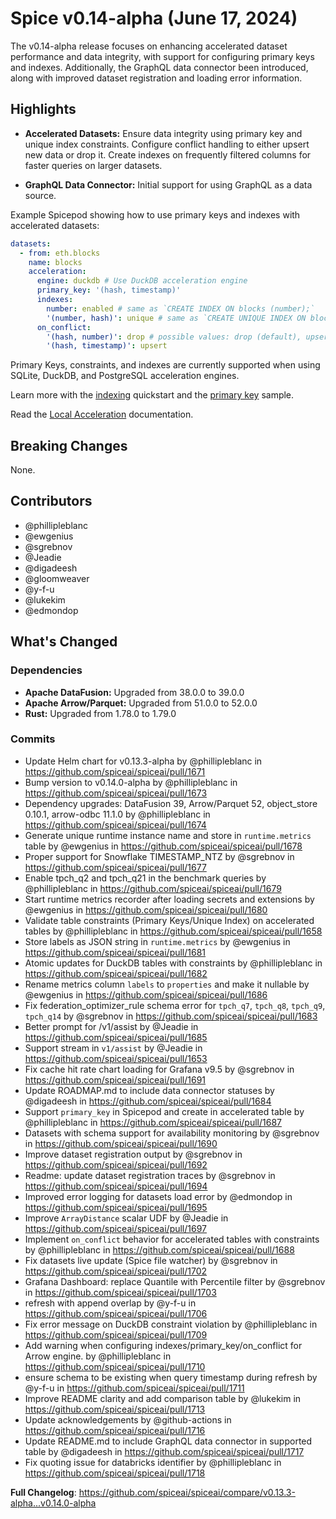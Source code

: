 # Spice v0.14-alpha (June 17, 2024)

The v0.14-alpha release focuses on enhancing accelerated dataset performance and data integrity, with support for configuring primary keys and indexes. Additionally, the GraphQL data connector been introduced, along with improved dataset registration and loading error information.

## Highlights

- **Accelerated Datasets:** Ensure data integrity using primary key and unique index constraints. Configure conflict handling to either upsert new data or drop it. Create indexes on frequently filtered columns for faster queries on larger datasets.

- **GraphQL Data Connector:** Initial support for using GraphQL as a data source.

Example Spicepod showing how to use primary keys and indexes with accelerated datasets:

```yaml
datasets:
  - from: eth.blocks
    name: blocks
    acceleration:
      engine: duckdb # Use DuckDB acceleration engine
      primary_key: '(hash, timestamp)'
      indexes:
        number: enabled # same as `CREATE INDEX ON blocks (number);`
        '(number, hash)': unique # same as `CREATE UNIQUE INDEX ON blocks (number, hash);`
      on_conflict:
        '(hash, number)': drop # possible values: drop (default), upsert
        '(hash, timestamp)': upsert
```

Primary Keys, constraints, and indexes are currently supported when using SQLite, DuckDB, and PostgreSQL acceleration engines.

Learn more with the [indexing](https://github.com/spiceai/quickstarts/blob/trunk/acceleration/indexes/README.md) quickstart and the [primary key](https://github.com/spiceai/samples/blob/trunk/constraints/README.md) sample.

Read the [Local Acceleration](https://docs.spiceai.org/features/local-acceleration) documentation.

## Breaking Changes

None.

## Contributors

- @phillipleblanc
- @ewgenius
- @sgrebnov
- @Jeadie
- @digadeesh
- @gloomweaver
- @y-f-u
- @lukekim
- @edmondop

## What's Changed

### Dependencies

- **Apache DataFusion:** Upgraded from 38.0.0 to 39.0.0
- **Apache Arrow/Parquet:** Upgraded from 51.0.0 to 52.0.0
- **Rust:** Upgraded from 1.78.0 to 1.79.0

### Commits

- Update Helm chart for v0.13.3-alpha by @phillipleblanc in https://github.com/spiceai/spiceai/pull/1671
- Bump version to v0.14.0-alpha by @phillipleblanc in https://github.com/spiceai/spiceai/pull/1673
- Dependency upgrades: DataFusion 39, Arrow/Parquet 52, object_store 0.10.1, arrow-odbc 11.1.0 by @phillipleblanc in https://github.com/spiceai/spiceai/pull/1674
- Generate unique runtime instance name and store in `runtime.metrics` table by @ewgenius in https://github.com/spiceai/spiceai/pull/1678
- Proper support for Snowflake TIMESTAMP_NTZ by @sgrebnov in https://github.com/spiceai/spiceai/pull/1677
- Enable tpch_q2 and tpch_q21 in the benchmark queries by @phillipleblanc in https://github.com/spiceai/spiceai/pull/1679
- Start runtime metrics recorder after loading secrets and extensions by @ewgenius in https://github.com/spiceai/spiceai/pull/1680
- Validate table constraints (Primary Keys/Unique Index) on accelerated tables by @phillipleblanc in https://github.com/spiceai/spiceai/pull/1658
- Store labels as JSON string in `runtime.metrics` by @ewgenius in https://github.com/spiceai/spiceai/pull/1681
- Atomic updates for DuckDB tables with constraints by @phillipleblanc in https://github.com/spiceai/spiceai/pull/1682
- Rename metrics column `labels` to `properties` and make it nullable by @ewgenius in https://github.com/spiceai/spiceai/pull/1686
- Fix federation_optimizer_rule schema error for `tpch_q7`, `tpch_q8`, `tpch_q9`, `tpch_q14` by @sgrebnov in https://github.com/spiceai/spiceai/pull/1683
- Better prompt for /v1/assist by @Jeadie in https://github.com/spiceai/spiceai/pull/1685
- Support stream in `v1/assist` by @Jeadie in https://github.com/spiceai/spiceai/pull/1653
- Fix cache hit rate chart loading for Grafana v9.5 by @sgrebnov in https://github.com/spiceai/spiceai/pull/1691
- Update ROADMAP.md to include data connector statuses by @digadeesh in https://github.com/spiceai/spiceai/pull/1684
- Support `primary_key` in Spicepod and create in accelerated table by @phillipleblanc in https://github.com/spiceai/spiceai/pull/1687
- Datasets with schema support for availability monitoring by @sgrebnov in https://github.com/spiceai/spiceai/pull/1690
- Improve dataset registration output by @sgrebnov in https://github.com/spiceai/spiceai/pull/1692
- Readme: update dataset registration traces by @sgrebnov in https://github.com/spiceai/spiceai/pull/1694
- Improved error logging for datasets load error by @edmondop in https://github.com/spiceai/spiceai/pull/1695
- Improve `ArrayDistance` scalar UDF by @Jeadie in https://github.com/spiceai/spiceai/pull/1697
- Implement `on_conflict` behavior for accelerated tables with constraints by @phillipleblanc in https://github.com/spiceai/spiceai/pull/1688
- Fix datasets live update (Spice file watcher) by @sgrebnov in https://github.com/spiceai/spiceai/pull/1702
- Grafana Dashboard: replace Quantile with Percentile filter by @sgrebnov in https://github.com/spiceai/spiceai/pull/1703
- refresh with append overlap by @y-f-u in https://github.com/spiceai/spiceai/pull/1706
- Fix error message on DuckDB constraint violation by @phillipleblanc in https://github.com/spiceai/spiceai/pull/1709
- Add warning when configuring indexes/primary_key/on_conflict for Arrow engine. by @phillipleblanc in https://github.com/spiceai/spiceai/pull/1710
- ensure schema to be existing when query timestamp during refresh by @y-f-u in https://github.com/spiceai/spiceai/pull/1711
- Improve README clarity and add comparison table by @lukekim in https://github.com/spiceai/spiceai/pull/1713
- Update acknowledgements by @github-actions in https://github.com/spiceai/spiceai/pull/1716
- Update README.md to include GraphQL data connector in supported table by @digadeesh in https://github.com/spiceai/spiceai/pull/1717
- Fix quoting issue for databricks identifier by @phillipleblanc in https://github.com/spiceai/spiceai/pull/1718

**Full Changelog**: https://github.com/spiceai/spiceai/compare/v0.13.3-alpha...v0.14.0-alpha
